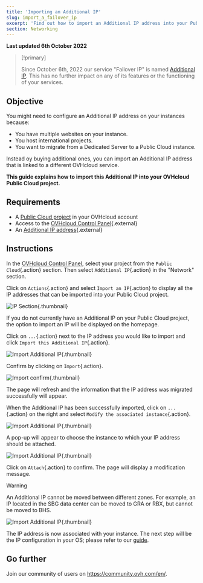 ```yaml
---
title: 'Importing an Additional IP'
slug: import_a_failover_ip
excerpt: 'Find out how to import an Additional IP address into your Public Cloud Project'
section: Networking
---
```


**Last updated 6th October 2022**

> [!primary]
>
> Since October 6th, 2022 our service "Failover IP" is named [Additional IP](https://www.ovhcloud.com/en-ca/network/additional-ip/). This has no further impact on any of its features or the functioning of your services.
>

## Objective

You might need to configure an Additional IP address on your instances because:

- You have multiple websites on your instance.
- You host international projects.
- You want to migrate from a Dedicated Server to a Public Cloud instance.

Instead oy buying additional ones, you can import an Additional IP address that is linked to a different OVHcloud service.

**This guide explains how to import this Additional IP into your OVHcloud Public Cloud project.**

## Requirements

- A [Public Cloud project](https://www.ovhcloud.com/en-ca/public-cloud/) in your OVHcloud account
- Access to the [OVHcloud Control Panel](https://ca.ovh.com/auth/?action=gotomanager&from=https://www.ovh.com/ca/en/&ovhSubsidiary=ca){.external}
- An [Additional IP address](https://www.ovhcloud.com/en-ca/bare-metal/ip/){.external}

## Instructions

In the [OVHcloud Control Panel](https://ca.ovh.com/auth/?action=gotomanager&from=https://www.ovh.com/ca/en/&ovhSubsidiary=ca), select your project from the `Public Cloud`{.action} section. Then select `Additional IP`{.action} in the "Network" section.

Click on `Actions`{.action} and select `Import an IP`{.action} to display all the IP addresses that can be imported into your Public Cloud project.

![IP Section](images/import1.png){.thumbnail}

If you do not currently have an Additional IP on your Public Cloud project, the option to import an IP will be displayed on the homepage.

Click on `...`{.action} next to the IP address you would like to import and click `Import this Additional IP`{.action}.

![Import Additional IP](images/import2.png){.thumbnail}

Confirm by clicking on `Import`{.action}.

![Import confirm](images/importconfirm.png){.thumbnail}

The page will refresh and the information that the IP address was migrated successfully will appear.

When the Additional IP has been successfully imported, click on `...`{.action} on the right and select `Modify the associated instance`{.action}.

![Import Additional IP](images/modifyinstance.png){.thumbnail}

A pop-up will appear to choose the instance to which your IP address should be attached.

![Import Additional IP](images/modifyinstance1.png){.thumbnail}

Click on `Attach`{.action} to confirm. The page will display a modification message.

> [!warning]
>
> An Additional IP cannot be moved between different zones. For example, an IP located in the SBG data center can be moved to GRA or RBX, but cannot be moved to BHS.
>

![Import Additional IP](images/modifycompleted.png){.thumbnail}

The IP address is now associated with your instance.
The next step will be the IP configuration in your OS; please refer to our [guide](../configure_a_failover_ip).

## Go further

Join our community of users on <https://community.ovh.com/en/>.
